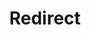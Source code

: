 ﻿---
layout: src/layouts/Redirect.astro
title: Redirect
redirect: /docs/octopus-rest-api/octopus.migrator.exe-command-line/export
pubDate:  2023-01-01
navSearch: false
navSitemap: false
navMenu: false
---

